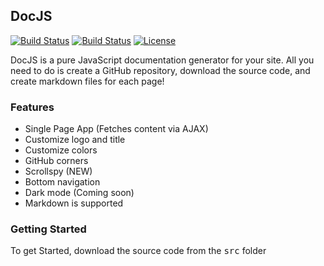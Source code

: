 ## DocJS

[![Build Status](https://img.shields.io/github/forks/Manuthecoder/docjs.svg)](https://github.com/Manuthecoder/docjs)
[![Build Status](https://img.shields.io/github/stars/Manuthecoder/docjs.svg)](https://github.com/Manuthecoder/docjs)
[![License](https://img.shields.io/github/license/Manuthecoder/docjs.svg)](https://github.com/Manuthecoder/docjs)

DocJS is a pure JavaScript documentation generator for your site. All you need to do is create a GitHub repository, download the source code, and create markdown files for each page!

### Features
* Single Page App (Fetches content via AJAX)
* Customize logo and title
* Customize colors
* GitHub corners
* Scrollspy (NEW)
* Bottom navigation
* Dark mode (Coming soon)
* Markdown is supported

### Getting Started
To get Started, download the source code from the <kbd>src</kbd> folder